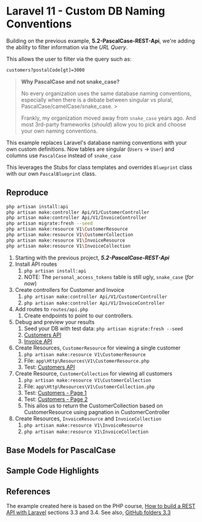# Laravel 11 - Custom DB Naming Conventions

Building on the previous example, **5.2-PascalCase-REST-Api**, we're adding the ability to filter information via the _URL Query_.

This allows the user to filter via the query such as:

```txt
customers?postalCode[gt]=3000
```

> **Why PascalCase and not snake_case?**
>
> No every organization uses the same database naming conventions, especially when there is a debate between singular vs plural, PascalCase/camelCase/snake_case. >
>
> Frankly, my organization moved away from `snake_case` years ago. And most 3rd-party frameworks (_should_) allow you to pick and choose your own naming conventions.

This example replaces Laravel's database naming conventions with your own custom definitions. Now tables are singular (`Users` -> `User`) and columns use `PascalCase` instead of `snake_case`

This leverages the Stubs for class templates and overrides `Blueprint` class with our own `PascalBlueprint` class.

## Reproduce

```sh
php artisan install:api
php artisan make:controller Api/V1/CustomerController
php artisan make:controller Api/V1/InvoiceController
php artisan migrate:fresh --seed
php artisan make:resource V1\CustomerResource
php artisan make:resource V1\CustomerCollection
php artisan make:resource V1\InvoiceResource
php artisan make:resource V1\InvoiceCollection
```

1. Starting with the previous project, _**5.2-PascalCase-REST-Api**_
2. Install API routes
   1. `php artisan install:api`
   2. NOTE: The `personal_access_tokens` table is still ugly, `snake_case` (_for now_)
3. Create controllers for Customer and Invoice
   1. `php artisan make:controller Api/V1/CustomerController`
   2. `php artisan make:controller Api/V1/InvoiceController`
4. Add routes to `routes/api.php`
   1. Create endpoints to point to our controllers.
5. Debug and preview your results
   1. Seed your DB with test data: ` php artisan migrate:fresh --seed `
   2. [Customers API](http://localhost:8000/api/v1/customers)
   3. [Invoice API](http://localhost:8000/api/v1/invoices)
6. Create Resources, `CustomerResource` for viewing a single customer
   1. `php artisan make:resource V1\CustomerResource`
   2. File: `app\Http\Resources\V1\CustomerResource.php`
   3. Test: [Customers API](http://localhost:8000/api/v1/customers/1)
7. Create Resource, `CustomerCollection` for viewing all customers
   1. `php artisan make:resource V1\CustomerCollection`
   2. File: `app\Http\Resources\V1\CustomerCollection.php`
   3. Test: [Customers - Page 1](http://localhost:8000/api/v1/customers)
   4. Test: [Customers - Page 2](http://localhost:8000/api/v1/customers?page=2)
   5. This allos us to return the CustomerCollection based on CustomerResource using pagnation in CustomerController
8. Create Resources, `InvoiceResource` and `InvoiceCollection`
   1. `php artisan make:resource V1\InvoiceResource`
   2. `php artisan make:resource V1\InvoiceCollection`

## Base Models for PascalCase

## Sample Code Highlights

## References

The example created here is based on the PHP course, [How to build a REST API with Laravel](https://www.youtube.com/watch?v=YGqCZjdgJJk) sections 3.3 and 3.4. See also, [GitHub folders 3.3](https://github.com/tutsplus/build-a-restful-api-with-laravel-2022)
